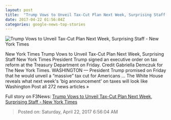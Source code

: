 ```yaml
---
layout: post
title:  "Trump Vows to Unveil Tax-Cut Plan Next Week, Surprising Staff - New York Times"
date: 2017-04-22 01:56:04Z
categories: google-news-top-stories
---
```


![Trump Vows to Unveil Tax-Cut Plan Next Week, Surprising Staff - New York Times](https://static01.nyt.com/images/2017/04/22/us/22TRUMP-01/22TRUMP-01-facebookJumbo.jpg)

New York Times Trump Vows to Unveil Tax-Cut Plan Next Week, Surprising Staff New York Times President Trump signed an executive order on tax reform at the Treasury Department on Friday. Credit Gabriella Demczuk for The New York Times. WASHINGTON — President Trump promised on Friday that he would unveil a “massive” tax cut for Americans ... The White House reveals what next week's 'big announcement' on taxes will look like Washington Post all 272 news articles »


Full story on F3News: [Trump Vows to Unveil Tax-Cut Plan Next Week, Surprising Staff - New York Times](http://www.f3nws.com/n/aefsWJ)

> Posted on: Saturday, April 22, 2017 6:56:04 AM
